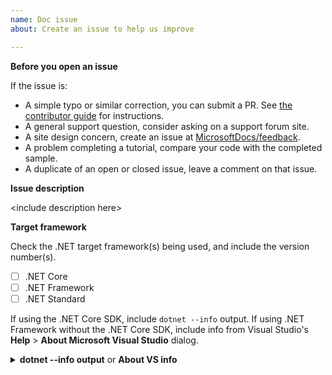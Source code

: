 ```yaml
---
name: Doc issue
about: Create an issue to help us improve

---
```


**Before you open an issue**

If the issue is:

- A simple typo or similar correction, you can submit a PR. See [the contributor guide](https://docs.microsoft.com/contribute/#quick-edits-to-existing-documents) for instructions.
- A general support question, consider asking on a support forum site.
- A site design concern, create an issue at [MicrosoftDocs/feedback](https://github.com/MicrosoftDocs/feedback/issues/new/choose).
- A problem completing a tutorial, compare your code with the completed sample.
- A duplicate of an open or closed issue, leave a comment on that issue.

**Issue description**

&lt;include description here&gt;

**Target framework**

Check the .NET target framework(s) being used, and include the version number(s).

- [ ] .NET Core
- [ ] .NET Framework
- [ ] .NET Standard

If using the .NET Core SDK, include `dotnet --info` output. If using .NET Framework without the .NET Core SDK, include info from Visual Studio's **Help** > **About Microsoft Visual Studio** dialog.

<details>
<summary><strong>dotnet --info output</strong> or <strong>About VS info</strong></summary>

```console
<replace>
```
</details>
